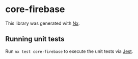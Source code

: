 # core-firebase

This library was generated with [Nx](https://nx.dev).

## Running unit tests

Run `nx test core-firebase` to execute the unit tests via [Jest](https://jestjs.io).
